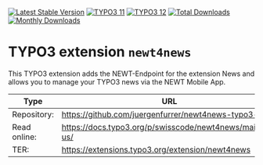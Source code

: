 [![Latest Stable Version](https://poser.pugx.org/swisscode/newt4news/v/stable.svg)](https://extensions.typo3.org/extension/newt4news/)
[![TYPO3 11](https://img.shields.io/badge/TYPO3-11-orange.svg?style=flat-square)](https://get.typo3.org/version/11)
[![TYPO3 12](https://img.shields.io/badge/TYPO3-12-orange.svg?style=flat-square)](https://get.typo3.org/version/12)
[![Total Downloads](https://poser.pugx.org/swisscode/newt4news/d/total)](https://packagist.org/packages/swisscode/newt4news)
[![Monthly Downloads](https://poser.pugx.org/swisscode/newt4news/d/monthly)](https://packagist.org/packages/swisscode/newt4news)

# TYPO3 extension `newt4news`

This TYPO3 extension adds the NEWT-Endpoint for the extension News and allows you to manage your
TYPO3 news via the NEWT Mobile App.

| Type         | URL                                                      |
|--------------|----------------------------------------------------------|
| Repository:  | https://github.com/juergenfurrer/newt4news-typo3-ext     |
| Read online: | https://docs.typo3.org/p/swisscode/newt4news/main/en-us/ |
| TER:         | https://extensions.typo3.org/extension/newt4news         |
